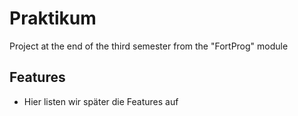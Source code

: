 # Praktikum
Project at the end of the third semester from the "FortProg" module
## Features
- Hier listen wir später die Features auf
